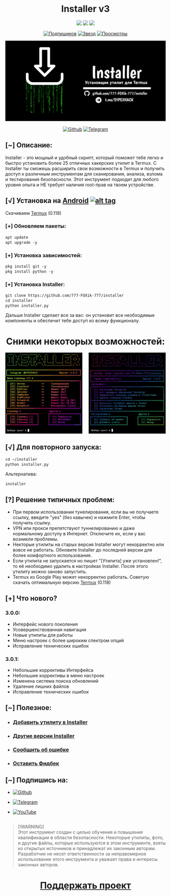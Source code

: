 <h1 align="center">Installer v3</h1>

<p align="center">
  <img src="https://img.shields.io/badge/Версия-3.0.1-cyan?style=flat-square">
  <img src="https://img.shields.io/badge/Написано%20на-Python-blue?style=flat-square">
  <img src="https://img.shields.io/badge/Поддерживается%3F-Да-green?style=flat-square">
</p>
<p align="center">
<a href="https://github.com/777-FOXik-777"><img title="Подпищиков" src="https://img.shields.io/github/followers/777-FOXik-777?color=red&style=flat-square"></a>
<a href="https://github.com/777-FOXik-777"><img title="Звезд" src="https://img.shields.io/github/stars/777-FOXik-777/installer?color=yellow&lstyle=flat-square"></a>
<a href="https://github.com/777-FOXik-777"><img title="Просмотры" src="https://img.shields.io/github/watchers/777-FOXik-777/installer?color=blue&style=flat-square"></a>
</p>

![Installer](https://github.com/777-oleg-777/test/blob/main/logo-installer.jpg)

<p align="center">
<a href="https://github.com/777-FOXik-777"><img title="Github" src="https://img.shields.io/badge/Github-777%7EFOXik%7E777-indigo?style=for-the-badge&logo=github"></a>
<a href="https://t.me/+1MZLhFv1sMJjZmFi"><img title="Telegram" src="https://img.shields.io/badge/Telegram-SYPEXHACK-blue?style=for-the-badge&logo=telegram"></a>
</p>


## [~] Описание:

Installer - это мощный и удобный скрипт, который поможет тебе легко и быстро установить более 25 отличных хакерских утилит в Termux. С Installer ты сможешь расширить свои возможности в Termux и получить доступ к различным инструментам для сканирования, анализа, взлома и тестирования безопасности. Этот инструмент подходит для любого уровня опыта и НЕ требует наличия root-прав на твоем устройстве.


## [√] Установка на [Android](https://ru.wikipedia.org/wiki/Android) [![alt tag](https://cdn1.iconfinder.com/data/icons/logotypes/32/android-32.png)](https://ru.wikipedia.org/wiki/Android)
 
Скачиваем [Termux](https://t.me/SYPEXHACK_files/51) (0.118)

### [+] Обновляем пакеты:

```
apt update
apt upgrade -y
``` 

### [+] Установка зависимостей:

```
pkg install git -y
pkg install python -y
``` 

### [+] Установка Installer:

``` 
git clone https://github.com/777-FOXik-777/installer
cd installer
python installer.py
``` 

Дальше Installer сделает все за вас: он установит все необходимые компоненты и обеспечит тебе доступ ко всему функционалу.

<h1 align="center">Снимки некоторых возможностей:</h1>

<div style="display: flex; justify-content: space-between;">
    <img src="https://github.com/777-oleg-777/test/blob/main/1present.jpg" alt="Изображение 1" width="48%">
    <img src="https://github.com/777-oleg-777/test/blob/main/4present.jpg" alt="Изображение 2" width="48%">
</div>

## [√] Для повторного запуска:

```
cd ~/installer
python installer.py
``` 
Альтернатива:
``` 
installer
``` 

## [?] Решение типичных проблем:

- При первом использовании тунелирования, если вы не получаете ссылку, введите "yes" (без кавычек) и нажмите Enter, чтобы получить ссылку.
- VPN или прокси препятствуют туннелированию и даже нормальному доступу в Интернет. Отключите их, если у вас возникли проблемы.
- Некторые утилиты на старых версия Installer могут некорректно или вовсе не работать. Обновите Installer до последней версии для более комфортного использования.
- Если утилита не запускается но пишет "[Утилита] уже установлен!", то её необходимо удалить в настройках Installer. После этого утилиту можно заново запустить.
- Termux из Google Play может некорректно работать. Советую скачать оптимальную версию [Termux](https://t.me/SYPEXHACK_files/51) (0.118)

## [+] Что нового?
### 3.0.0:
- Интерфейс нового поколения
- Усовершенствованная навигация
- Новые утилиты для работы
- Меню настроек с более широким спектром опций
- Исправление технических ошибок
### 3.0.1:
- Небольшие коррективы Интерфейса
- Небольшие коррективы в меню настроек
- Изменена система поиска обновлений
- Удаление лишних файлов
- Исправление технических ошибок

## [~] Полезное:

- ### [Добавить утилиту в Installer](https://forms.gle/vMHny8Yp24HQZqLV9)
- ### [Другие версии Installer](https://github.com/777-FOXik-777/installer/releases)
- ### [Сообщить об ошибке](https://forms.gle/i6ou1duzqVHryCsZ9)
- ### [Оставить Фидбек](https://forms.gle/Frp83TrnqTWzG5Rx8)

## [~] Подпишись на:

- [![Github](https://img.shields.io/badge/Github-777%7EFOXik%7E777-indigo?style=for-the-badge&logo=github)](https://github.com/777-FOXik-777)


- [![Telegram](https://img.shields.io/badge/Telegram-SYPEXHACK-blue?style=for-the-badge&logo=telegram)](https://t.me/+1MZLhFv1sMJjZmFi)


- [![YouTube](https://img.shields.io/badge/YouTube-SYPEXHACK-red?style=for-the-badge&logo=youtube)](https://youtube.com/@sypexhack?si=PF2gnWssIrF0vK-7)
##

> [!WARNING]\
> Этот инструмент создан с целью обучения и повышения квалификации в области безопасности. Некоторые утилиты, фото, и другие файлы, которые используются в этом инструменте, взяты из открытых источников и принадлежат их законным авторам. Разработчик не несет ответственности за неправомерное использование этого инструмента и уважает права и интересы законных авторов.

<h1 align="center">
  
[Поддержать проект](https://yoomoney.ru/to/4100117367004233/0)

